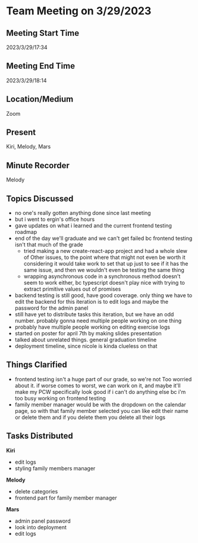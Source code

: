 # Team Meeting on 3/29/2023

## Meeting Start Time
2023/3/29/17:34

## Meeting End Time
2023/3/29/18:14

## Location/Medium
Zoom

## Present
Kiri, Melody, Mars

## Minute Recorder
Melody

## Topics Discussed
- no one's really gotten anything done since last meeting
- but i went to ergin's office hours
- gave updates on what i learned and the current frontend testing roadmap
- end of the day we'll graduate and we can't get failed bc frontend testing isn't that much of the grade
	- tried making a new create-react-app project and had a whole slew of Other issues, to the point where that might not even be worth it considering it would take work to set that up just to see if it has the same issue, and then we wouldn't even be testing the same thing
	- wrapping asynchronous code in a synchronous method doesn't seem to work either, bc typescript doesn't play nice with trying to extract primitive values out of promises
- backend testing is still good, have good coverage. only thing we have to edit the backend for this iteration is to edit logs and maybe the password for the admin panel
- still have yet to distribute tasks this iteration, but we have an odd number. probably gonna need multiple people working on one thing
- probably have multiple people working on editing exercise logs
- started on poster for april 7th by making slides presentation
- talked about unrelated things. general graduation timeline
- deployment timeline, since nicole is kinda clueless on that
## Things Clarified
- frontend testing isn't a huge part of our grade, so we're not Too worried about it. if worse comes to worst, we can work on it, and maybe it'll make my PCW specifically look good if i can't do anything else bc i'm too busy working on frontend testing
- family member manager would be with the dropdown on the calendar page, so with that family member selected you can like edit their name or delete them and if you delete them you delete all their logs
## Tasks Distributed
**Kiri**
- edit logs
- styling family members manager

**Melody**
- delete categories
- frontend part for family member manager

**Mars**
- admin panel password
- look into deployment
- edit logs
